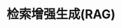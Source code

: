 ---
title: 检索增强生成(RAG)
icon: puzzle-piece
index: false
article: false
category:
  - rag
tag:
  - rag
dir:
  order: 1
---